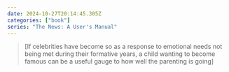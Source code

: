 ```yaml
---
date: 2024-10-27T20:14:45.305Z
categories: ["book"]
series: "The News: A User's Manual"
---
```

> [If celebrities have become so as a response to emotional needs not being met during their formative years, a child wanting to become famous can be a useful gauge to how well the parenting is going]
